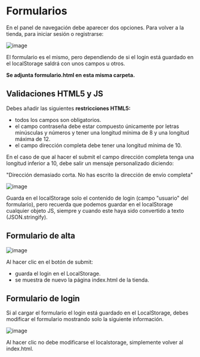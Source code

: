 # Formularios

En el panel de navegación debe aparecer dos opciones. Para volver a la tienda, para iniciar sesión o registrarse:

![image](https://user-images.githubusercontent.com/91023374/166509110-ec603004-5653-4129-bdfd-a707d11b4057.png)

El formulario es el mismo, pero dependiendo de si el login está guardado en el localStorage saldrá con unos campos u otros.

**Se adjunta formulario.html en esta misma carpeta.**

## Validaciones HTML5 y JS
Debes añadir las siguientes **restricciones HTML5:**
- todos los campos son obligatorios.
- el campo contraseña debe estar compuesto únicamente por letras minúsculas y números y tener una longitud mínima de 8 y una longitud máxima de 12.
- el campo dirección completa debe tener una longitud mínima de 10.

En el caso de que al hacer el submit el campo dirección completa tenga una longitud inferior a 10, debe salir un mensaje personalizado diciendo:

"Dirección demasiado corta. No has escrito la dirección de envío completa"

![image](https://user-images.githubusercontent.com/91023374/166656454-27a706f1-f521-4438-8e9e-dc881b204ff3.png)



Guarda en el localStorage solo el contenido de login (campo "usuario" del formulario), pero recuerda que podemos guardar en el localStorage cualquier objeto JS, siempre y cuando este haya sido convertido a texto (JSON.stringify).

## Formulario de alta

![image](https://user-images.githubusercontent.com/91023374/166505711-86e440f8-6b4d-4b7b-aeed-9923f15fa331.png)

Al hacer clic en el botón de submit:

- guarda el login en el LocalStorage.
- se muestra de nuevo la página index.html de la tienda.

## Formulario de login

Si al cargar el formulario el login está guardado en el LocalStorage, debes modificar el formulario mostrando solo la siguiente información.

![image](https://user-images.githubusercontent.com/91023374/166505634-e3c9dcb8-a7cb-4fbf-8846-204c4fb895c0.png)

Al hacer clic no debe modificarse el localstorage, simplemente volver al index.html.
